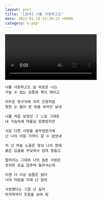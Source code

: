 ```yaml
---
layout: post
title: "[음악] 너를 사랑하고도"
date: 2022-01-10 15:20:23 +0900
category: k-pop
---
```


<div class="video-container">
    <video id="player" class="video-js vjs-default-skin vjs-big-play-centered" data-json="/public/json/k-pop/너를 사랑하고도.json"></video>
</div>

```
너를 사랑하고도 늘 외로운 나는
가눌 수 없는 슬픔에 목이 메이고

어두운 방구석에 꼬마 인형처럼
멍한 눈 들어 창 밖을 바라만 보네

너를 처음 보았던 그 느낌 그대로
내 가슴속에 머물길 원했었지만

서로 다른 사랑을 꿈꾸었었기에
난 너의 마음 가까이 갈 수 없었네

저 산 하늘 노을은 항상 나의 창에
붉은 입술을 부딪혀서 검게 멍들고

멀어지는 그대와 나의 슬픈 사랑은
초라한 모습 감추며 돌아서는데

이젠 더 이상 슬픔은 없어
너의 마음을 이제 난 알아

사랑했다는 그말 난 싫어
마지막까지 웃음을 보여 줘
```